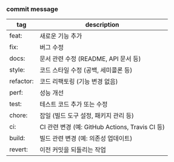 ### commit message
| tag | description |
| --- | --- |
| feat: | 새로운 기능 추가 |
| fix: | 버그 수정 |
| docs: | 문서 관련 수정 (README, API 문서 등) |
| style: | 코드 스타일 수정 (공백, 세미콜론 등) |
| refactor: | 코드 리팩토링 (기능 변경 없음) |
| perf: | 성능 개선 |
| test: | 테스트 코드 추가 또는 수정 |
| chore: | 잡일 (빌드 도구 설정, 패키지 관리 등) |
| ci: | CI 관련 변경 (예: GitHub Actions, Travis CI 등) |
| build: | 빌드 관련 변경 (예: 의존성 업데이트) |
| revert: | 이전 커밋을 되돌리는 작업 |
